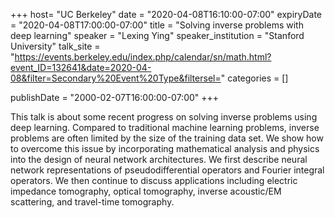 +++
  host= "UC Berkeley"
  date = "2020-04-08T16:10:00-07:00"
  expiryDate = "2020-04-08T17:00:00-07:00"
  title = "Solving inverse problems with deep learning"
  speaker = "Lexing Ying"
  speaker_institution = "Stanford University"
  talk_site = "https://events.berkeley.edu/index.php/calendar/sn/math.html?event_ID=132641&date=2020-04-08&filter=Secondary%20Event%20Type&filtersel="
  categories = []

  publishDate = "2000-02-07T16:00:00-07:00"
+++

This talk is about some recent progress on solving inverse problems using deep learning. Compared to traditional machine learning problems, inverse problems are often limited by the size of the training data set. We show how to overcome this issue by incorporating mathematical analysis and physics into the design of neural network architectures. We first describe neural network representations of pseudodifferential operators and Fourier integral operators. We then continue to discuss applications including electric impedance tomography, optical tomography, inverse acoustic/EM scattering, and travel-time tomography.